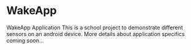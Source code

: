 # WakeApp
WakeApp Application
This is a school project to demonstrate different sensors on an android device.
More details about application specifics coming soon...
